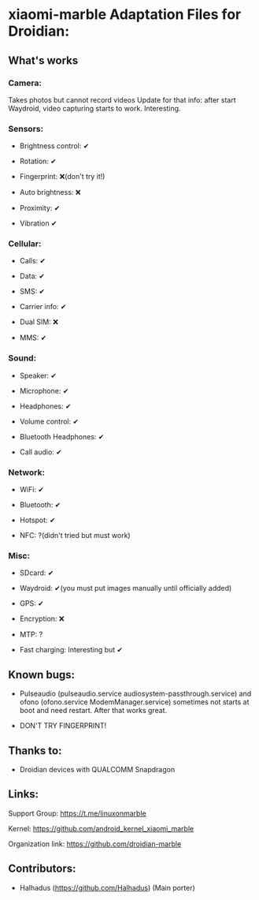 # xiaomi-marble Adaptation Files for Droidian:

## What's works

### Camera: 

Takes photos but cannot record videos
Update for that info: after start Waydroid, video capturing starts to work. Interesting.

### Sensors:

* Brightness control: ✔

* Rotation: ✔

* Fingerprint: ❌(don't try it!)

* Auto brightness: ❌

* Proximity: ✔

* Vibration ✔

### Cellular:

* Calls: ✔

* Data: ✔

* SMS: ✔

* Carrier info: ✔

* Dual SIM: ❌

* MMS: ✔

### Sound:

* Speaker: ✔

* Microphone: ✔

* Headphones: ✔

* Volume control: ✔

* Bluetooth Headphones: ✔

* Call audio: ✔

### Network:

* WiFi: ✔

* Bluetooth: ✔

* Hotspot: ✔

* NFC: ?(didn't tried but must work)

### Misc:

* SDcard: ✔

* Waydroid: ✔(you must put images manually until officially added)

* GPS: ✔

* Encryption: ❌

* MTP: ?

* Fast charging: Interesting but ✔

## Known bugs:

* Pulseaudio (pulseaudio.service audiosystem-passthrough.service) and ofono (ofono.service ModemManager.service) sometimes not starts at boot and need restart. After that works great.

* DON'T TRY FINGERPRINT!

## Thanks to:

* Droidian devices with QUALCOMM Snapdragon

## Links:
Support Group: https://t.me/linuxonmarble

Kernel: https://github.com/android_kernel_xiaomi_marble

Organization link: https://github.com/droidian-marble

## Contributors: 
* Halhadus (https://github.com/Halhadus) (Main porter)
